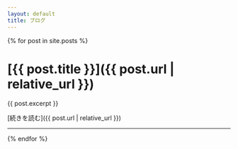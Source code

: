```yaml
---
layout: default
title: ブログ
---
```


{% for post in site.posts %}
# [{{ post.title }}]({{ post.url | relative_url }})
{{ post.excerpt }}

[続きを読む]({{ post.url | relative_url }})

--------

{% endfor %}


